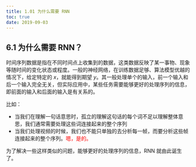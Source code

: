 ```yaml
---
title: 1.01 为什么需要 RNN
toc: true
date: 2019-09-03
---
```


## 6.1 为什么需要 RNN？

时间序列数据是指在不同时间点上收集到的数据，这类数据反映了某一事物、现象等随时间的变化状态或程度。一般的神经网络，在训练数据足够、算法模型优越的情况下，给定特定的 $x$，就能得到期望 $y$。其一般处理单个的输入，前一个输入和后一个输入完全无关，但实际应用中，某些任务需要能够更好的处理序列的信息，即前面的输入和后面的输入是有关系的。

比如：

- 当我们在理解一句话意思时，孤立的理解这句话的每个词不足以理解整体意思，我们通常需要处理这些词连接起来的整个序列
- 当我们处理视频的时候，我们也不能只单独的去分析每一帧，而要分析这些帧连接起来的整个序列。<span style="color:red;">嗯，是的。</span>

为了解决一些这样类似的问题，能够更好的处理序列的信息，RNN 就由此诞生了。
